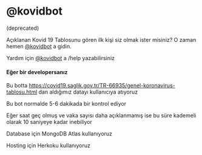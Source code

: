 # @kovidbot

(deprecated)

Açıklanan Kovid 19 Tablosunu gören ilk kişi siz olmak ister misiniz?
O zaman hemen [@kovidbot](https://t.me/kovidbot) a gidin.

Yardım için [@kovidbot](https://t.me/kovidbot) a /help yazabilirsiniz

#### Eğer bir developersanız

Bu botta https://covid19.saglik.gov.tr/TR-66935/genel-koronavirus-tablosu.html dan aldığımız datayı kullanıcıya atıyoruz

Bu bot normalde 5-6 dakikada bir kontrol ediyor

Eğer saat geç olmuş ve vaka sayısı daha açıklanmamış ise bu süre kademeli olarak 10 saniyeye kadar inebiliyor

Database için MongoDB Atlas kullanıyoruz

Hosting için Herkoku kullanıyoruz
